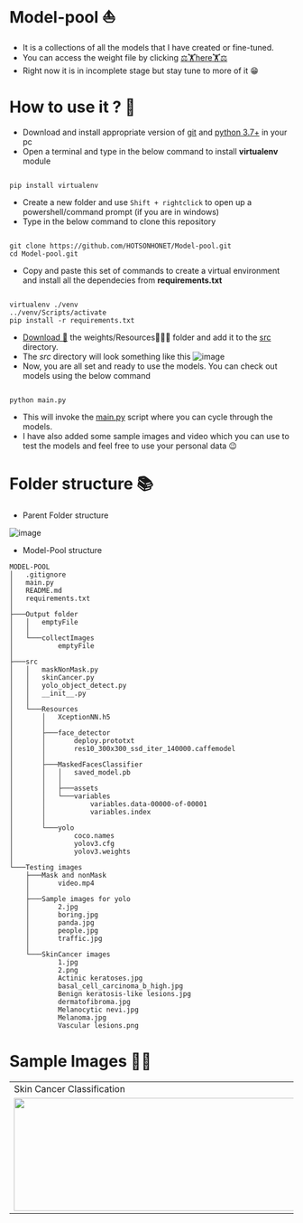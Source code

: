 # Model-pool ⛵
- It is a collections of all the models that I have created or fine-tuned.
- You can access the weight file by clicking [⚖🏋here🏋⚖](https://drive.google.com/drive/folders/1-IVdOHjcVkgDws0A3LLIV9gZg2oBSAlU?usp=sharing)
- Right now it is in incomplete stage but stay tune to more of it 😁

# How to use it ? 🤔
- Download and install appropriate version of [git](https://git-scm.com/downloads) and [python 3.7+](https://www.python.org/downloads/release/python-378/) in your pc 
- Open a terminal and type in the below command to install **virtualenv** module
~~~

pip install virtualenv

~~~
- Create a new folder and use `Shift + rightclick` to open up a powershell/command prompt (if you are in windows)
- Type in the below command to clone this repository
~~~

git clone https://github.com/HOTSONHONET/Model-pool.git
cd Model-pool.git

~~~
- Copy and paste this set of commands to create a virtual environment and install all the dependecies from **requirements.txt**
~~~

virtualenv ./venv
../venv/Scripts/activate
pip install -r requirements.txt

~~~
- [Download 🔽](https://drive.google.com/drive/folders/1-IVdOHjcVkgDws0A3LLIV9gZg2oBSAlU?usp=sharing) the weights/Resources🏋🏼‍♀️ folder and add it to the [src](https://github.com/HOTSONHONET/Model-pool/tree/main/src) directory.
- The *src* directory will look something like this
![image](https://user-images.githubusercontent.com/56304060/135649971-bbf1b3f7-315b-4956-b9d7-b787fa29cb41.png)
- Now, you are all set and ready to use the models. You can check out models using the below command
~~~

python main.py

~~~
- This will invoke the [main.py](https://github.com/HOTSONHONET/Model-pool/blob/main/main.py) script where you can cycle through the models.  
- I have also added some sample images and video which you can use to test the models and feel free to use your personal data 😉

# Folder structure 📚
- Parent Folder structure

![image](https://user-images.githubusercontent.com/56304060/135654086-3f14feba-d4e5-4565-ad91-85850f99629e.png)
- Model-Pool structure
```
MODEL-POOL
│   .gitignore
│   main.py
│   README.md
│   requirements.txt
│
├───Output folder
│   │   emptyFile
│   │
│   └───collectImages
│           emptyFile
│
├───src
│   │   maskNonMask.py
│   │   skinCancer.py
│   │   yolo_object_detect.py
│   │   __init__.py
│   │
│   └───Resources
│       │   XceptionNN.h5
│       │
│       ├───face_detector
│       │       deploy.prototxt
│       │       res10_300x300_ssd_iter_140000.caffemodel
│       │
│       ├───MaskedFacesClassifier
│       │   │   saved_model.pb
│       │   │
│       │   ├───assets
│       │   └───variables
│       │           variables.data-00000-of-00001
│       │           variables.index
│       │
│       └───yolo
│               coco.names
│               yolov3.cfg
│               yolov3.weights
│
└───Testing images
    ├───Mask and nonMask
    │       video.mp4
    │
    ├───Sample images for yolo
    │       2.jpg
    │       boring.jpg
    │       panda.jpg
    │       people.jpg
    │       traffic.jpg
    │
    └───SkinCancer images
            1.jpg
            2.png
            Actinic keratoses.jpg
            basal_cell_carcinoma_b_high.jpg
            Benign keratosis-like lesions.jpg
            dermatofibroma.jpg
            Melanocytic nevi.jpg
            Melanoma.jpg
            Vascular lesions.png
```
# Sample Images 📸😉
<table>
  <tr>
    <td>Skin Cancer Classification</td>
    <td>Face Mask Detection on Video</td>
    <td>Yolo Object Detection</td>
  </tr>
  <tr>
    <td><img src="https://user-images.githubusercontent.com/56304060/135658725-315c6311-d175-4db2-ba8b-8476a205ac9a.gif" width=500 height=200></td>
    <td><img src="https://user-images.githubusercontent.com/56304060/135671478-dcf2ff0d-20ae-44dd-b230-dbf2bd7d8141.gif" width=500 height=200></td>
    <td><img src="https://user-images.githubusercontent.com/56304060/135660421-f14906be-1a98-4082-910c-5aecb55d476c.gif" width=500 height=200></td>
  </tr>
 </table>

